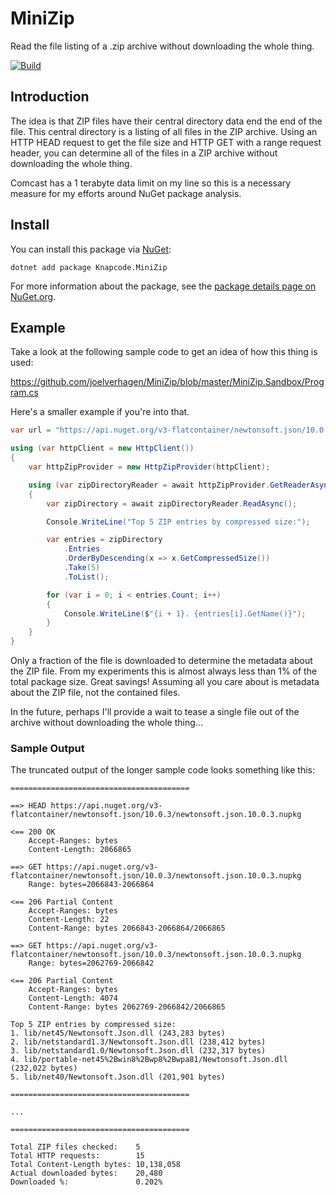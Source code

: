 # MiniZip

Read the file listing of a .zip archive without downloading the whole thing.

[![Build](https://github.com/joelverhagen/MiniZip/workflows/Build/badge.svg)](https://github.com/joelverhagen/MiniZip/actions?query=workflow%3ABuild)

## Introduction

The idea is that ZIP files have their central directory data end the end of the file. This central directory is a
listing of all files in the ZIP archive. Using an HTTP HEAD request to get the file size and HTTP GET with a range
request header, you can determine all of the files in a ZIP archive without downloading the whole thing.

Comcast has a 1 terabyte data limit on my line so this is a necessary measure for my efforts around NuGet package
analysis.

## Install

You can install this package via [NuGet](https://www.nuget.org/):

```
dotnet add package Knapcode.MiniZip
```

For more information about the package, see the
[package details page on NuGet.org](https://www.nuget.org/packages/Knapcode.MiniZip).

## Example

Take a look at the following sample code to get an idea of how this thing is used:

https://github.com/joelverhagen/MiniZip/blob/master/MiniZip.Sandbox/Program.cs

Here's a smaller example if you're into that.

```csharp
var url = "https://api.nuget.org/v3-flatcontainer/newtonsoft.json/10.0.3/newtonsoft.json.10.0.3.nupkg";

using (var httpClient = new HttpClient())
{
    var httpZipProvider = new HttpZipProvider(httpClient);

    using (var zipDirectoryReader = await httpZipProvider.GetReaderAsync(new Uri(url)))
    {
        var zipDirectory = await zipDirectoryReader.ReadAsync();

        Console.WriteLine("Top 5 ZIP entries by compressed size:");

        var entries = zipDirectory
            .Entries
            .OrderByDescending(x => x.GetCompressedSize())
            .Take(5)
            .ToList();

        for (var i = 0; i < entries.Count; i++)
        {
            Console.WriteLine($"{i + 1}. {entries[i].GetName()}");
        }
    }
}
```

Only a fraction of the file is downloaded to determine the metadata about the ZIP file. From my experiments this is
almost always less than 1% of the total package size. Great savings! Assuming all you care about is metadata about the
ZIP file, not the contained files.

In the future, perhaps I'll provide a wait to tease a single file out of the archive without downloading the whole
thing...

### Sample Output

The truncated output of the longer sample code looks something like this:

```
========================================

==> HEAD https://api.nuget.org/v3-flatcontainer/newtonsoft.json/10.0.3/newtonsoft.json.10.0.3.nupkg

<== 200 OK
    Accept-Ranges: bytes
    Content-Length: 2066865

==> GET https://api.nuget.org/v3-flatcontainer/newtonsoft.json/10.0.3/newtonsoft.json.10.0.3.nupkg
    Range: bytes=2066843-2066864

<== 206 Partial Content
    Accept-Ranges: bytes
    Content-Length: 22
    Content-Range: bytes 2066843-2066864/2066865

==> GET https://api.nuget.org/v3-flatcontainer/newtonsoft.json/10.0.3/newtonsoft.json.10.0.3.nupkg
    Range: bytes=2062769-2066842

<== 206 Partial Content
    Accept-Ranges: bytes
    Content-Length: 4074
    Content-Range: bytes 2062769-2066842/2066865

Top 5 ZIP entries by compressed size:
1. lib/net45/Newtonsoft.Json.dll (243,283 bytes)
2. lib/netstandard1.3/Newtonsoft.Json.dll (238,412 bytes)
3. lib/netstandard1.0/Newtonsoft.Json.dll (232,317 bytes)
4. lib/portable-net45%2Bwin8%2Bwp8%2Bwpa81/Newtonsoft.Json.dll (232,022 bytes)
5. lib/net40/Newtonsoft.Json.dll (201,901 bytes)

========================================

...

========================================

Total ZIP files checked:    5
Total HTTP requests:        15
Total Content-Length bytes: 10,138,058
Actual downloaded bytes:    20,480
Downloaded %:               0.202%
```